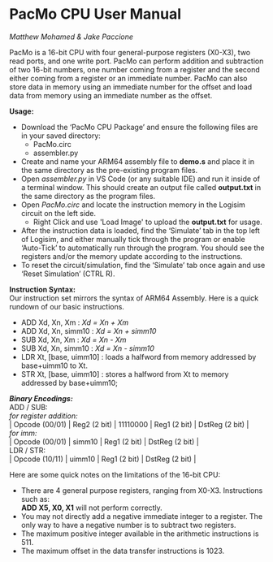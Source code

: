 # PacMo CPU User Manual #  
*Matthew Mohamed & Jake Paccione*

PacMo is a 16-bit CPU with four general-purpose registers (X0-X3), two read ports, and one write port. PacMo can perform addition and subtraction of two 16-bit numbers, one number coming from a register and the second either coming from a register or an immediate number. PacMo can also store data in memory using an immediate number for the offset and load data from memory using an immediate number as the offset.

**Usage:**

- Download the ‘PacMo CPU Package’ and ensure the following files are in your saved directory:  
  - PacMo.circ  
  - assembler.py  
- Create and name your ARM64 assembly file to **demo.s** and place it in the same directory as the pre-existing program files.  
- Open *assembler.py* in VS Code (or any suitable IDE) and run it inside of a terminal window. This should create an output file called **output.txt** in the same directory as the program files.  
- Open *PacMo.circ* and locate the instruction memory in the Logisim circuit on the left side.  
  - Right Click and use 'Load Image' to upload the **output.txt** for usage.  
- After the instruction data is loaded, find the ‘Simulate’ tab in the top left of Logisim, and either manually tick through the program or enable ‘Auto-Tick’ to automatically run through the program. You should see the registers and/or the memory update according to the instructions.  
- To reset the circuit/simulation, find the ‘Simulate’ tab once again and use ‘Reset Simulation’ (CTRL R).

**Instruction Syntax:**  
Our instruction set mirrors the syntax of ARM64 Assembly. Here is a quick rundown of our basic instructions.

- ADD Xd, Xn, Xm : *Xd \= Xn \+ Xm*  
- ADD Xd, Xn, simm10 : *Xd \= Xn \+ simm10*  
- SUB Xd, Xn, Xm : *Xd \= Xn \- Xm*  
- SUB Xd, Xn, simm10 : *Xd \= Xn \- simm10*  
- LDR Xt, \[base, uimm10\] : loads a halfword from memory addressed by base+uimm10 to Xt.  
- STR Xt, \[base, uimm10\] : stores a halfword from Xt to memory addressed by base+uimm10;

***Binary Encodings:***  
ADD / SUB:  
	*for register addition:*  
| Opcode (00/01) | Reg2 (2 bit) | 11110000 | Reg1 (2 bit) | DstReg (2 bit) |  
*for imm:*  
| Opcode (00/01) | simm10 | Reg1 (2 bit) | DstReg (2 bit) |  
LDR / STR:  
	| Opcode (10/11) | uimm10 | Reg1 (2 bit) | DstReg (2 bit) |

Here are some quick notes on the limitations of the 16-bit CPU:

- There are 4 general purpose registers, ranging from X0-X3. Instructions such as:   
  **ADD X5, X0, X1** will not perform correctly.  
- You may not directly add a negative immediate integer to a register. The only way to have a negative number is to subtract two registers.  
- The maximum positive integer available in the arithmetic instructions is 511\.  
- The maximum offset in the data transfer instructions is 1023\.
